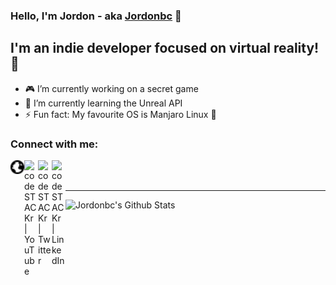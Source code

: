 ### Hello, I'm Jordon - aka [Jordonbc][website] 👋

## I'm an indie developer focused on virtual reality! 🥽
- 🎮 I’m currently working on a secret game
- 🌱 I’m currently learning the Unreal API
- ⚡ Fun fact: My favourite OS is Manjaro Linux 🐧

### Connect with me:

[<img align="left" alt="jordonbc.github.io" width="22px" src="https://raw.githubusercontent.com/iconic/open-iconic/master/svg/globe.svg" />][website]
[<img align="left" alt="codeSTACKr | YouTube" width="22px" src="https://cdn.jsdelivr.net/npm/simple-icons@v3/icons/youtube.svg" />][youtube]
[<img align="left" alt="codeSTACKr | Twitter" width="22px" src="https://cdn.jsdelivr.net/npm/simple-icons@v3/icons/twitter.svg" />][twitter]
[<img align="left" alt="codeSTACKr | LinkedIn" width="22px" src="https://cdn.jsdelivr.net/npm/simple-icons@v3/icons/linkedin.svg" />][linkedin]

<br />
<br />

---

<img align="left" alt="Jordonbc's Github Stats" src="https://github-readme-stats.vercel.app/api?username=Jordonbc&show_icons=true&hide_border=true&theme=radical" />

[vrengine]: https://github.com/jordonbc/vrengine
[website]: https://jordongamedev.co.uk
[twitter]: https://twitter.com/jordonbc1
[youtube]: https://www.youtube.com/channel/UCcFDiYU8pDoV-KE8Vk3rGMQ
[linkedin]: https://www.linkedin.com/in/jordonbrooks
